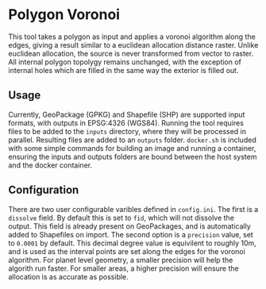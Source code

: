 # Polygon Voronoi

This tool takes a polygon as input and applies a voronoi algorithm along the edges, giving a result similar to a euclidean allocation distance raster. Unlike euclidean allocation, the source is never transformed from vector to raster. All internal polygon topolygy remains unchanged, with the exception of internal holes which are filled in the same way the exterior is filled out.

## Usage

Currently, GeoPackage (GPKG) and Shapefile (SHP) are supported input formats, with outputs in EPSG:4326 (WGS84). Running the tool requires files to be added to the `inputs` directory, where they will be processed in parallel. Resulting files are added to an `outputs` folder. `docker.sh` is included with some simple commands for building an image and running a container, ensuring the inputs and outputs folders are bound between the host system and the docker container.

## Configuration

There are two user configurable varibles defined in `config.ini`. The first is a `dissolve` field. By default this is set to `fid`, which will not dissolve the output. This field is already present on GeoPackages, and is automatically added to Shapefiles on import. The second option is a `precision` value, set to `0.0001` by default. This decimal degree value is equivilent to roughly 10m, and is used as the interval points are set along the edges for the voronoi algorithm. For planet level geometry, a smaller precision will help the algorith run faster. For smaller areas, a higher precision will ensure the allocation is as accurate as possible.
